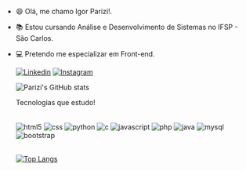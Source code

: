 - 😄 Olá, me chamo Igor Parizi!.
- 📚 Estou cursando Análise e Desenvolvimento de Sistemas no IFSP - São Carlos.
- 💻 Pretendo me especializar em Front-end.

  [![Linkedin](https://img.shields.io/badge/LinkedIn-0077B5?style=for-the-badge&logo=linkedin&logoColor=white)](https://www.linkedin.com/in/igorparizi57)
[![Instagram](https://img.shields.io/badge/Instagram-E4405F?style=for-the-badge&logo=instagram&logoColor=white)](https://www.instagram.com/pariziigor/)


  ![Parizi's GitHub stats](https://github-readme-stats.vercel.app/api?username=pariziigor&show_icons=true&theme=merko)

  Tecnologias que estudo! 

  <div style="display: inline_block"><br/>
    <img align="center" alt="html5" src="https://img.shields.io/badge/HTML5-E34F26?style=for-the-badge&logo=html5&logoColor=white"/>
    <img align="center" alt="css" src="https://img.shields.io/badge/CSS3-1572B6?style=for-the-badge&logo=css3&logoColor=white"/>
    <img align="center" alt="python" src="https://img.shields.io/badge/Python-14354C?style=for-the-badge&logo=python&logoColor=white"/>
    <img align="center" alt="c" src="https://img.shields.io/badge/C-00599C?style=for-the-badge&logo=c&logoColor=white"/>
    <img align="center" alt="javascript" src="https://img.shields.io/badge/JavaScript-F7DF1E?style=for-the-badge&logo=javascript&logoColor=black"/>
    <img align="center" alt="php" src="https://img.shields.io/badge/PHP-777BB4?style=for-the-badge&logo=php&logoColor=white"/>
    <img align="center" alt="java" src="https://img.shields.io/badge/Java-ED8B00?style=for-the-badge&logo=openjdk&logoColor=white"/>
    <img align="center" alt="mysql" src="https://img.shields.io/badge/MySQL-00000F?style=for-the-badge&logo=mysql&logoColor=white"/>
    <img align="center" alt="bootstrap" src="https://img.shields.io/badge/Bootstrap-563D7C?style=for-the-badge&logo=bootstrap&logoColor=white"/>
  </div></br>

  [![Top Langs](https://github-readme-stats.vercel.app/api/top-langs/?username=pariziigor&layout=compact)](https://github.com/anuraghazra/github-readme-stats)

